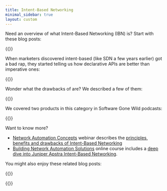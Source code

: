 ```yaml
---
title: Intent-Based Networking
minimal_sidebar: true
layout: custom
---
```

Need an overview of what Intent-Based Networking (IBN) is? Start with these blog posts:

{{<series-listing tag="overview">}}

When marketers discovered intent-based (like SDN a few years earlier) got a bad rap, they started telling us how declarative APIs are better than imperative ones:

{{<series-listing tag="declarative" weight="1">}}

Wonder what the drawbacks of are? We described a few of them:

{{<series-listing tag="drawback" weight="1">}}

We covered two products in this category in Software Gone Wild podcasts:

{{<series-listing tag="podcast">}}

Want to know more?

- [Network Automation Concepts](https://www.ipspace.net/Network_Automation_Concepts) webinar describes the [principles, benefits and drawbacks of Intent-Based Networking](https://my.ipspace.net/bin/list?id=AutConcepts#INTENT)
- [Building Network Automation Solutions](https://www.ipspace.net/Building_Network_Automation_Solutions) online course includes a [deep dive into Juniper Apstra Intent-Based Networking](https://my.ipspace.net/bin/list?id=NetAutSol&module=9#APSTRA).

You might also enjoy these related blog posts:

{{<series-listing tag="related">}}

{{<series-listing title="Blog Posts I Forgot to Categorize" notag="yes">}}

